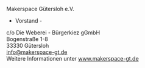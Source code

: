 Makerspace Gütersloh e.V.  
- Vorstand -

c/o Die Weberei - Bürgerkiez gGmbH  
Bogenstraße 1-8  
33330 Gütersloh  
info@makerspace-gt.de  
Weitere Informationen unter www.makerspace-gt.de